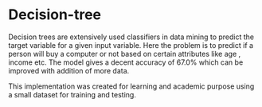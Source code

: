 # Decision-tree

Decision trees are extensively used classifiers in data mining to predict the target variable for a given input variable.
Here the problem is to predict if a person will buy a computer or not based on certain attributes like age , income etc.
The model gives a decent accuracy of 67.0% which can be improved with addition of more data. 

This implementation was created for learning and academic purpose using a small dataset for training and testing.
